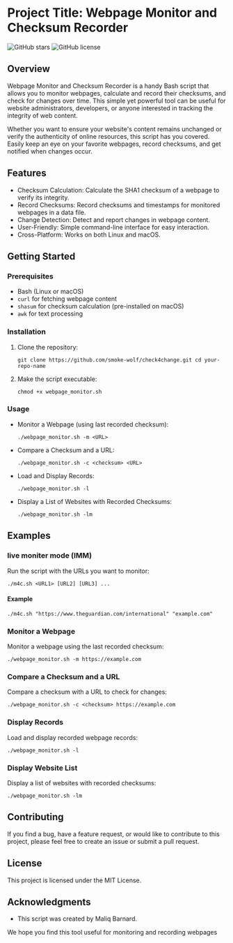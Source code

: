 Project Title: Webpage Monitor and Checksum Recorder
====================================================

![GitHub stars](https://img.shields.io/github/stars/smoke-wolf/check4change?style=for-the-badge) ![GitHub license](https://img.shields.io/github/license/smoke-wolf/check4change?style=for-the-badge)

Overview
--------

Webpage Monitor and Checksum Recorder is a handy Bash script that allows you to monitor webpages, calculate and record their checksums, and check for changes over time. This simple yet powerful tool can be useful for website administrators, developers, or anyone interested in tracking the integrity of web content.

Whether you want to ensure your website's content remains unchanged or verify the authenticity of online resources, this script has you covered. Easily keep an eye on your favorite webpages, record checksums, and get notified when changes occur.

Features
--------

-   Checksum Calculation: Calculate the SHA1 checksum of a webpage to verify its integrity.
-   Record Checksums: Record checksums and timestamps for monitored webpages in a data file.
-   Change Detection: Detect and report changes in webpage content.
-   User-Friendly: Simple command-line interface for easy interaction.
-   Cross-Platform: Works on both Linux and macOS.

Getting Started
---------------

### Prerequisites

-   Bash (Linux or macOS)
-   `curl` for fetching webpage content
-   `shasum` for checksum calculation (pre-installed on macOS)
-   `awk` for text processing

### Installation

1.  Clone the repository:

    

    `git clone https://github.com/smoke-wolf/check4change.git
    cd your-repo-name`

2.  Make the script executable:

    

    `chmod +x webpage_monitor.sh`

### Usage

-   Monitor a Webpage (using last recorded checksum):

    

    `./webpage_monitor.sh -m <URL>`

-   Compare a Checksum and a URL:

    

    `./webpage_monitor.sh -c <checksum> <URL>`

-   Load and Display Records:

    

    `./webpage_monitor.sh -l`

-   Display a List of Websites with Recorded Checksums:

    

    `./webpage_monitor.sh -lm`

Examples
--------
### live moniter mode (lMM)
Run the script with the URLs you want to monitor:



`./m4c.sh <URL1> [URL2] [URL3] ...`

#### Example


`./m4c.sh "https://www.theguardian.com/international" "example.com"`

### Monitor a Webpage

Monitor a webpage using the last recorded checksum:



`./webpage_monitor.sh -m https://example.com`

### Compare a Checksum and a URL

Compare a checksum with a URL to check for changes:



`./webpage_monitor.sh -c <checksum> https://example.com`

### Display Records

Load and display recorded webpage records:



`./webpage_monitor.sh -l`

### Display Website List

Display a list of websites with recorded checksums:



`./webpage_monitor.sh -lm`

Contributing
------------

If you find a bug, have a feature request, or would like to contribute to this project, please feel free to create an issue or submit a pull request.

License
-------

This project is licensed under the MIT License.

Acknowledgments
---------------

-   This script was created by Maliq Barnard.

We hope you find this tool useful for monitoring and recording webpages
